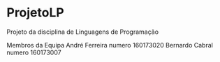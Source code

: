 # ProjetoLP
Projeto da disciplina de Linguagens de Programação


Membros da Equipa André Ferreira numero 160173020
                  Bernardo Cabral numero 160173007 

